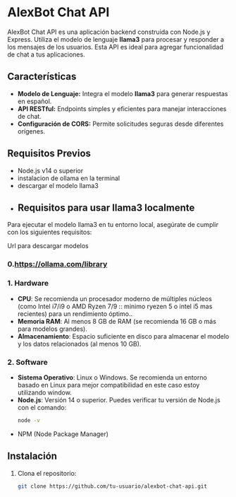 # AlexBot Chat API

AlexBot Chat API es una aplicación backend construida con Node.js y Express. Utiliza el modelo de lenguaje **llama3** para procesar y responder a los mensajes de los usuarios. Esta API es ideal para agregar funcionalidad de chat a tus aplicaciones.

## Características

- **Modelo de Lenguaje:** Integra el modelo **llama3** para generar respuestas en español.
- **API RESTful:** Endpoints simples y eficientes para manejar interacciones de chat.
- **Configuración de CORS:** Permite solicitudes seguras desde diferentes orígenes.

## Requisitos Previos

- Node.js v14 o superior
- instalacion de ollama en la terminal
- descargar el modelo llama3
- ## Requisitos para usar llama3 localmente

Para ejecutar el modelo llama3 en tu entorno local, asegúrate de cumplir con los siguientes requisitos:

Url para descargar modelos
### 0.https://ollama.com/library

### 1. Hardware

- **CPU**: Se recomienda un procesador moderno de múltiples núcleos (como Intel i7/i9 o AMD Ryzen 7/9 :: minimo ryezen 5 o intel i5 mas recientes) para un rendimiento óptimo..
- **Memoria RAM**: Al menos 8 GB de RAM (se recomienda 16 GB o más para modelos grandes).
- **Almacenamiento**: Espacio suficiente en disco para almacenar el modelo y los datos relacionados (al menos 10 GB).

### 2. Software

- **Sistema Operativo**: Linux o Windows. Se recomienda un entorno basado en Linux para mejor compatibilidad en este caso estoy utilizando window.
- **Node.js**: Versión 14 o superior. Puedes verificar tu versión de Node.js con el comando:
  ```bash
  node -v

- NPM (Node Package Manager)

## Instalación

1. Clona el repositorio:
   ```bash
   git clone https://github.com/tu-usuario/alexbot-chat-api.git
